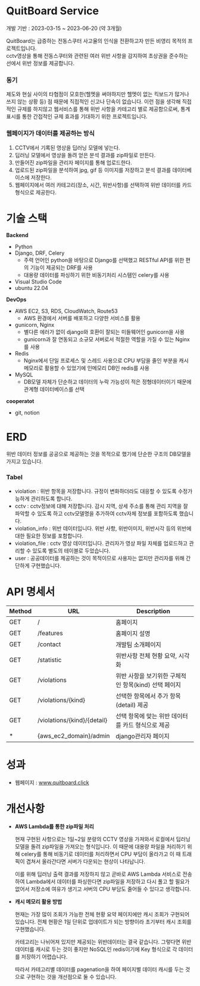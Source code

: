 # QuitBoard Service
개발 기반 : 2023-03-15 ~ 2023-06-20 (약 3개월)


 QuitBoard는 급증하는 전동스쿠터 사고율의 인식을 전환하고자 만든 비영리 목적의 프로젝트입니다.  
cctv영상을 통해 전동스쿠터와 관련된 여러 위반 사항을 감지하여 초상권을 준수하는 선에서 위반 정보를 제공합니다.

### 동기

  제도와 현실 사이의 타협점이 모호한(헬멧을 써야하지만 헬멧이 없는 킥보드가 많거나 쓰지 않는 상황 등) 점 때문에 직접적인 신고나 단속이 없습니다. 이런 점을 생각해 직접적인 규제를 하지않고 웹서비스를 통해 위반 사항을 카테고리 별로 제공함으로써, 통계 표시를 통한 간접적인 규제 효과를 기대하기 위한 프로젝트입니다.

###  웹페이지가 데이터를 제공하는 방식

1. CCTV에서 기록된 영상을 딥러닝 모델에 넣는다.
2. 딥러닝 모델에서 영상을 돌려 얻은 분석 결과를 zip파일로 만든다.
3. 만들어진 zip파일을 관리자 페이지를 통해 업로드한다.
4. 업로드된 zip파일을 분석하여 jpg, gif 등 이미지를 저장하고 분석 결과를 데이터베이스에 저장한다.
5. 웹페이지에서  여러 카테고리(장소, 시간, 위반사항)를 선택하여 위반 데이터를 카드 형식으로 제공한다.



# 기술 스택

**Backend** 

- Python
- Django, DRF, Celery
  - 주력 언어인 python을 바탕으로 Django를 선택했고 RESTful API를 위한 편의 기능이 제공되는 DRF를 사용
  - 대용량 데이터를 파싱하기 위한 비동기처리 시스템인 celery를 사용
- Visual Studio Code
- ubuntu 22.04

**DevOps** 

- AWS EC2, S3, RDS, CloudWatch, Route53
  - AWS 환경에서 서버를 배포하고 다양한 서비스를 활용
- gunicorn, Nginx
  - 별다른 에러가 없이 django와 호환이 잘되는 미들웨어인 gunicorn을 사용
  - gunicorn과 잘  연동되고 소규모 서버로서 적절한 역할을 가질 수 있는 Nginx를 사용
- Redis
  - Nginx에서 단일 프로세스 및 스레드 사용으로 CPU 부담을 줄인 부분을 캐시 메모리로 활용할 수 있었기에 인메모리 DB인 redis를 사용
- MySQL
  - DB모델 자체가 단순하고 데이터의 누락 가능성이 적은 정형데이터이기 때문에 관계형 데이터베이스를 선택

**cooperatot**
- git, notion


# ERD

위반 데이터 정보를 공공으로 제공하는 것을 목적으로 했기에 단순한 구조의 DB모델을 가지고 있습니다.

### Tabel

- violation : 위반 항목을 저장합니다. 규정이 변화하더라도 대응할 수 있도록 수정가능하게 관리하도록 합니다.
- cctv : cctv정보에 대해 저장합니다. 감시 지역, 상세 주소를 통해 관리 지역을 잘 파악할 수 있도록 하고 cctv모델명을 추가하여 cctv자체 정보를 포함하도록 했습니다.
- violation_info : 위반 데이터입니다. 위반 사항, 위반이미지, 위반시각 등의 위반에 대한 필요한 정보를 포함합니다.
- violation_file : cctv 영상 데이터입니다. 관리자가 영상 파일 자체를 업로드하고 관리할 수 있도록 별도의 테이블로 두었습니다.
- user : 공공데이터를 제공하는 것이 목적이므로 사용자는 없지만 관리자를 위해 간단하게 구현했습니다.



# API 명세서

| Method | URL                         | Description                                          |
| ------ | --------------------------- | ---------------------------------------------------- |
| GET    | /                           | 홈페이지                                             |
| GET    | /features                   | 홈페이지 설명                                        |
| GET    | /contact                    | 개발팀 소개페이지                                    |
| GET    | /statistic                  | 위반사항 전체 현황 요약, 시각화                      |
| GET    | /violations                 | 위반 사항을 보기위한 구체적인 항목(kind) 선택 페이지 |
| GET    | /violations/{kind}          | 선택한 항목에서 추가 항목(detail) 제공               |
| GET    | /violations/{kind}/{detail} | 선택 항목에 맞는 위반 데이터를 카드 형식으로 제공    |
| *      | {aws_ec2_domain}/admin      | django관리자 페이지                                  |


# 성과
- 웹페이지 : www.quitboard.click

# 개선사항

- **AWS Lambda를 통한 zip파일 처리**
  
   현재 구현된 사항으로는 1일~2일 분량의 CCTV 영상을 가져와서 로컬에서 딥러닝모델을 돌려 zip파일을 가져오는 형식입니다. 이 때문에 대용량 파일을 처리하기 위해 celery를 통해 비동기로 데이터를 처리하면서 CPU 부담이 올라가고 이 때 트래픽이 겹쳐서 올라간다면 서버가 다운되는 현상이 나타납니다.

   이를 위해 딥러닝 출력 결과를 저장하지 않고 곧바로 AWS Lambda 서비스로 전송하여 Lambda에서 데이터를 파싱한다면 zip파일을 저장하고 다시 풀고 할 필요가 없어서 저장소에 여유가 생기고 서버의 CPU 부담도 줄어들 수 있다고 생각합니다. 
- **캐시 메모리 활용 방법**
  
   현재는 가장 많이 조회가 가능한 전체 현황 요약 페이지에만 캐시 조회가 구현되어 있습니다. 전체 현황은 1일 단위로 업데이트가 되는 방향이라 초기부터 캐시 조회를 구현했습니다.
  
   카테고리는 나뉘어져 있지만 제공되는 위반데이터는 결국 같습니다. 그렇다면 위반데이터를 캐시로 두는 것이 좋지만 NoSQL인 redis이기에 Key 형식으로 각 데이터를 저장하기 어렵습니다.
  
   따라서 카테고리별 데이터를 pagenation을 하여 페이지별 데이터 캐시를 두는 것으로 구현하는 것을 개선점으로 둘 수 있습니다.

